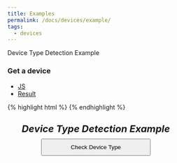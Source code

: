 ```yaml
---
title: Examples
permalink: /docs/devices/example/
tags: 
  - devices
---
```


Device Type Detection Example
<script type="module">
  import { devices } from "/wskit/assets/js/bundle.js";
  document.addEventListener('DOMContentLoaded', function() {getDevice()});
  function getDevice(){
    const checkDeviceButtons = document.getElementById('check-device');
    const resultDiv = document.getElementById('result');
    if (!checkDeviceButtons || !resultDiv) {
      return;
    }
    checkDeviceButtons.addEventListener('click', function(){
      let message = 'You are using: ';
      if (devices.smallMobileLandscape()) {
        message += 'a small mobile device in landscape mode.';
      } else if (devices.smallMobilePortrait()) {
        message += 'a small mobile device in portrait mode.';
      } else if (devices.mobileLandscape()) {
        message += 'a mobile device in landscape mode.';
      } else if (devices.mobilePortrait()) {
        message += 'a mobile device in portrait mode.';
      } else if (devices.tabletLandscape()) {
        message += 'a tablet in landscape mode.';
      } else if (devices.tabletPortrait()) {
        message += 'a tablet in portrait mode.';
      } else if (devices.desktop()) {
        message += 'a desktop computer.';
      } else {
        message += 'an unknown device.';
      }
      resultDiv.textContent = message;
    })
  }
</script>

<style>
  * {
    box-sizing: border-box;
  }

  .example-container {
    max-width: 100%;
    padding: max(20px, 3vw);
    display: flex;
    flex-direction: column;
    align-items: center
  }

  h5 {
    font-size: max(22px, 1vw);
    width: 100%;
    margin: 0;
    white-space: wrap;
    text-align: center;  
  }

  button {
    padding: 10px 20px;
    margin: 10px;
    cursor: pointer;
    width: max(250px, 10vw);
  }
</style>

### Get a device

<ul class="nav nav-tabs">
  <li class="active">
    <a href="#js" data-toggle="tab">JS</a>
  </li>
  <li>
    <a href="#js_result" data-toggle="tab">Result</a>
  </li>
</ul>
<div id="example" class="tab-content">
  <div class="tab-pane fade active in" id="js">
{% highlight html %}
<script type="module">
  import { devices } from 'js-utils';
  if (devices.smallMobileLandscape()) {
    message += 'a small mobile device in landscape mode.';
  } else if (devices.smallMobilePortrait()) {
    message += 'a small mobile device in portrait mode.';
  } else if (devices.mobileLandscape()) {
    message += 'a mobile device in landscape mode.';
  } else if (devices.mobilePortrait()) {
    message += 'a mobile device in portrait mode.';
  } else if (devices.tabletLandscape()) {
    message += 'a tablet in landscape mode.';
  } else if (devices.tabletPortrait()) {
    message += 'a tablet in portrait mode.';
  } else if (devices.desktop()) {
    message += 'a desktop computer.';
  } else {
    message += 'an unknown device.';
  }
</script>
{% endhighlight %}
  </div>
  <div class="tab-pane fade" id="js_result">
    <div class="example-container">
      <h5>Device Type Detection Example</h5>
      <button id="check-device">Check Device Type</button>
      <div id="result"></div>
    </div>  
  </div>
</div>


